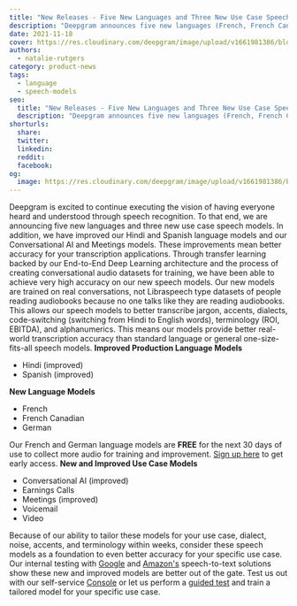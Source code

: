 ```yaml
---
title: "New Releases - Five New Languages and Three New Use Case Speech Models"
description: "Deepgram announces five new languages (French, French Canadian, German, Hindi and Spanish) and three new use case (Earnings Calls, Voicemail, and Video) speech models"
date: 2021-11-18
cover: https://res.cloudinary.com/deepgram/image/upload/v1661981386/blog/new-releases-five-new-languages-and-three-new-use-case-speech-models/blog-updated-models-use-cases-11-2021-thumb-554x22.png
authors:
  - natalie-rutgers
category: product-news
tags:
  - language
  - speech-models
seo:
  title: "New Releases - Five New Languages and Three New Use Case Speech Models"
  description: "Deepgram announces five new languages (French, French Canadian, German, Hindi and Spanish) and three new use case (Earnings Calls, Voicemail, and Video) speech models"
shorturls:
  share: 
  twitter: 
  linkedin: 
  reddit: 
  facebook: 
og:
  image: https://res.cloudinary.com/deepgram/image/upload/v1661981386/blog/new-releases-five-new-languages-and-three-new-use-case-speech-models/blog-updated-models-use-cases-11-2021-thumb-554x22.png
---
```


Deepgram is excited to continue executing the vision of having everyone heard and understood through speech recognition.  To that end, we are announcing five new languages and three new use case speech models.  In addition, we have improved our Hindi and Spanish language models and our Conversational AI and Meetings models.  These improvements mean better accuracy for your transcription applications. Through transfer learning backed by our End-to-End Deep Learning architecture and the process of creating conversational audio datasets for training, we have been able to achieve very high accuracy on our new speech models.  Our new models are trained on real conversations, not Libraspeech type datasets of people reading audiobooks because no one talks like they are reading audiobooks.  This allows our speech models to better transcribe jargon, accents, dialects, code-switching (switching from Hindi to English words), terminology (ROI, EBITDA), and alphanumerics.  This means our models provide better real-world transcription accuracy than standard language or general one-size-fits-all speech models. **Improved Production Language Models**

*   Hindi (improved)
*   Spanish (improved)

**New Language Models**

*   French
*   French Canadian
*   German

Our French and German language models are **FREE** for the next 30 days of use to collect more audio for training and improvement. [Sign up here](https://console.deepgram.com/) to get early access. **New and Improved Use Case Models**

*   Conversational AI (improved)
*   Earnings Calls
*   Meetings (improved)
*   Voicemail
*   Video

Because of our ability to tailor these models for your use case, dialect, noise, accents, and terminology within weeks, consider these speech models as a foundation to even better accuracy for your specific use case.   Our internal testing with [Google](https://deepgram.com/compare-google-stt-alternatives/) and [Amazon's](https://deepgram.com/compare-amazon-transcribe-api-alternatives/) speech-to-text solutions show these new and improved models are better out of the gate. Test us out with our self-service [Console](https://console.deepgram.com) or let us perform a [guided test](https://deepgram.com/contact-us) and train a tailored model for your specific use case.
